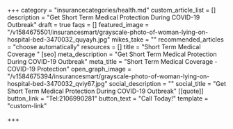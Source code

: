 +++
category = "insurancecategories/health.md"
custom_article_list = []
description = "Get Short Term Medical Protection During COVID-19 Outbreak"
draft = true
faqs = []
featured_image = "/v1584675501/insurancesmart/grayscale-photo-of-woman-lying-on-hospital-bed-3470032_quyayh.jpg"
mikes_take = ""
recommended_articles = "choose automatically"
resources = []
title = "Short Term Medical Coverage "
[seo]
meta_description = "Get Short Term Medical Protection During COVID-19 Outbreak"
meta_title = "Short Term Medical Coverage - COVID-19 Protection"
open_graph_image = "/v1584675394/insurancesmart/grayscale-photo-of-woman-lying-on-hospital-bed-3470032_qviy67.jpg"
social_description = ""
social_title = "Get Short Term Medical Protection During COVID-19 Outbreak"
[[quote]]
button_link = "Tel:2106990281"
button_text = "Call Today!"
template = "custom-link"

+++
